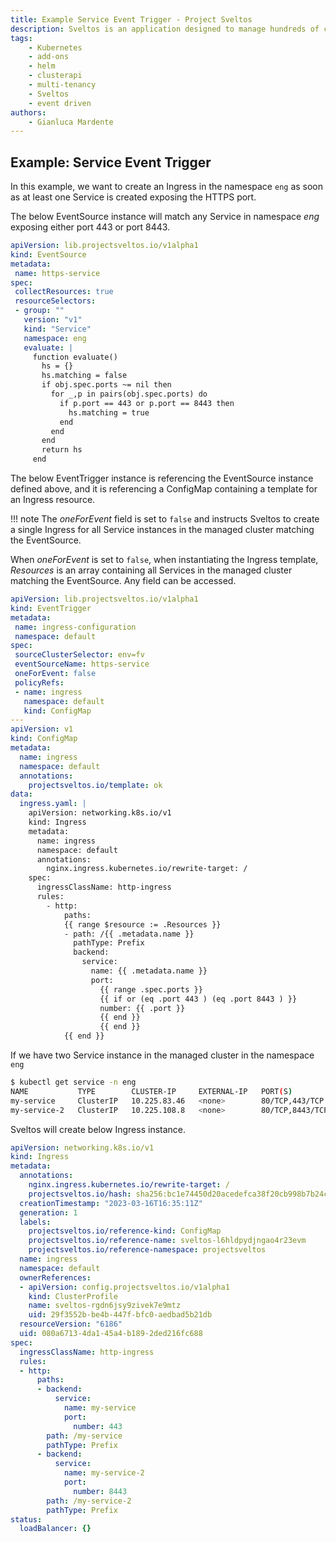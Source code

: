```yaml
---
title: Example Service Event Trigger - Project Sveltos
description: Sveltos is an application designed to manage hundreds of clusters by providing declarative APIs to deploy Kubernetes add-ons across multiple clusters.
tags:
    - Kubernetes
    - add-ons
    - helm
    - clusterapi
    - multi-tenancy
    - Sveltos
    - event driven
authors:
    - Gianluca Mardente
---
```


## Example: Service Event Trigger

In this example, we want to create an Ingress in the namespace `eng` as soon as at least one Service is created exposing the HTTPS port.

The below EventSource instance will match any Service in namespace *eng* exposing either port 443 or port 8443.

```yaml
apiVersion: lib.projectsveltos.io/v1alpha1
kind: EventSource
metadata:
 name: https-service
spec:
 collectResources: true
 resourceSelectors:
 - group: ""
   version: "v1"
   kind: "Service"
   namespace: eng
   evaluate: |
     function evaluate()
       hs = {}
       hs.matching = false
       if obj.spec.ports ~= nil then
         for _,p in pairs(obj.spec.ports) do
           if p.port == 443 or p.port == 8443 then
             hs.matching = true
           end
         end
       end
       return hs
     end
```

The below EventTrigger instance is referencing the EventSource instance defined above, and it is referencing a ConfigMap containing a template for an Ingress resource.

!!! note
    The *oneForEvent* field is set to `false` and instructs Sveltos to create a single Ingress for all Service instances in the managed cluster matching the EventSource.

When *oneForEvent* is set to `false`, when instantiating the Ingress template, *Resources* is an array containing all Services in the managed cluster matching the EventSource. Any field can be accessed.

```yaml
apiVersion: lib.projectsveltos.io/v1alpha1
kind: EventTrigger
metadata:
 name: ingress-configuration
 namespace: default
spec:
 sourceClusterSelector: env=fv
 eventSourceName: https-service
 oneForEvent: false
 policyRefs:
 - name: ingress
   namespace: default
   kind: ConfigMap
---
apiVersion: v1
kind: ConfigMap
metadata:
  name: ingress
  namespace: default
  annotations:
    projectsveltos.io/template: ok
data:
  ingress.yaml: |
    apiVersion: networking.k8s.io/v1
    kind: Ingress
    metadata:
      name: ingress
      namespace: default
      annotations:
        nginx.ingress.kubernetes.io/rewrite-target: /
    spec:
      ingressClassName: http-ingress
      rules:
        - http:
            paths:
            {{ range $resource := .Resources }}
            - path: /{{ .metadata.name }}
              pathType: Prefix
              backend:
                service:
                  name: {{ .metadata.name }}
                  port:
                    {{ range .spec.ports }}
                    {{ if or (eq .port 443 ) (eq .port 8443 ) }}
                    number: {{ .port }}
                    {{ end }}
                    {{ end }}
            {{ end }}
```

If we have two Service instance in the managed cluster in the namespace `eng`

```bash
$ kubectl get service -n eng
NAME           TYPE        CLUSTER-IP     EXTERNAL-IP   PORT(S)           AGE
my-service     ClusterIP   10.225.83.46   <none>        80/TCP,443/TCP    15m
my-service-2   ClusterIP   10.225.108.8   <none>        80/TCP,8443/TCP   14m
```

Sveltos will create below Ingress instance.

```yaml
apiVersion: networking.k8s.io/v1
kind: Ingress
metadata:
  annotations:
    nginx.ingress.kubernetes.io/rewrite-target: /
    projectsveltos.io/hash: sha256:bc1e74450d20acedefca38f20cb998b7b24c12ac34e4b501d19b617568926140
  creationTimestamp: "2023-03-16T16:35:11Z"
  generation: 1
  labels:
    projectsveltos.io/reference-kind: ConfigMap
    projectsveltos.io/reference-name: sveltos-l6hldpydjngao4r23evm
    projectsveltos.io/reference-namespace: projectsveltos
  name: ingress
  namespace: default
  ownerReferences:
  - apiVersion: config.projectsveltos.io/v1alpha1
    kind: ClusterProfile
    name: sveltos-rgdn6jsy9zivek7e9mtz
    uid: 29f3552b-be4b-447f-bfc0-aedbad5b21db
  resourceVersion: "6186"
  uid: 080a6713-4da1-45a4-b189-2ded216fc688
spec:
  ingressClassName: http-ingress
  rules:
  - http:
      paths:
      - backend:
          service:
            name: my-service
            port:
              number: 443
        path: /my-service
        pathType: Prefix
      - backend:
          service:
            name: my-service-2
            port:
              number: 8443
        path: /my-service-2
        pathType: Prefix
status:
  loadBalancer: {}
```
